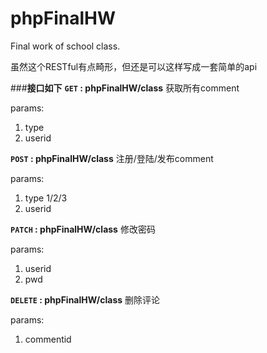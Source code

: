 # phpFinalHW
Final work of school class.

虽然这个RESTful有点畸形，但还是可以这样写成一套简单的api


###**接口如下**
**`GET` : phpFinalHW/class**
获取所有comment

params:

1. type
2. userid

**`POST` : phpFinalHW/class**
注册/登陆/发布comment

params:

1. type 1/2/3
2. userid


**`PATCH` : phpFinalHW/class**
修改密码

params:

1. userid
2. pwd

**`DELETE` : phpFinalHW/class**
删除评论

params:

1. commentid



